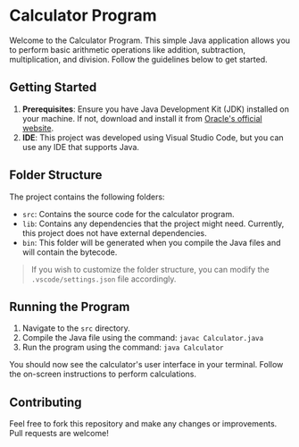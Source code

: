 # Calculator Program

Welcome to the Calculator Program. This simple Java application allows you to perform basic arithmetic operations like addition, subtraction, multiplication, and division. Follow the guidelines below to get started.

## Getting Started

1. **Prerequisites**: Ensure you have Java Development Kit (JDK) installed on your machine. If not, download and install it from [Oracle's official website](https://www.oracle.com/java/technologies/javase-jdk11-downloads.html).
2. **IDE**: This project was developed using Visual Studio Code, but you can use any IDE that supports Java.

## Folder Structure

The project contains the following folders:

- `src`: Contains the source code for the calculator program.
- `lib`: Contains any dependencies that the project might need. Currently, this project does not have external dependencies.
- `bin`: This folder will be generated when you compile the Java files and will contain the bytecode.

> If you wish to customize the folder structure, you can modify the `.vscode/settings.json` file accordingly.

## Running the Program

1. Navigate to the `src` directory.
2. Compile the Java file using the command: `javac Calculator.java`
3. Run the program using the command: `java Calculator`

You should now see the calculator's user interface in your terminal. Follow the on-screen instructions to perform calculations.

## Contributing

Feel free to fork this repository and make any changes or improvements. Pull requests are welcome!
